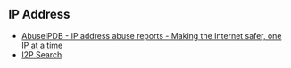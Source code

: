 ## IP Address
- [AbuseIPDB - IP address abuse reports - Making the Internet safer, one IP at a time](https://www.abuseipdb.com/)
- [I2P Search](https://i2psearch.com/)